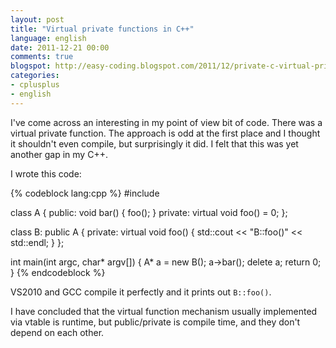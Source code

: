 ```yaml
---
layout: post
title: "Virtual private functions in C++"
language: english
date: 2011-12-21 00:00
comments: true
blogspot: http://easy-coding.blogspot.com/2011/12/private-c-virtual-private-functions-in-english.html
categories: 
- cplusplus
- english
---
```

I've come across an interesting in my point of view bit of code. There was a virtual private function. The approach is odd at the first place and I thought it shouldn't even compile, but surprisingly it did. I felt that this was yet another gap in my C++.

I wrote this code:

{% codeblock lang:cpp %}
#include <iostream>

class A {
public:
  void bar() { foo(); }
private:
  virtual void foo() = 0;
};

class B: public A {
private:
  virtual void foo() { std::cout << "B::foo()" << std::endl; }
};

int main(int argc, char* argv[]) {
  A* a = new B();
  a->bar();
  delete a;
  return 0;
}
{% endcodeblock %}

VS2010 and GCC compile it perfectly and it prints out `B::foo()`.

I have concluded that the virtual function mechanism usually implemented via vtable is runtime, but public/private is compile time, and they don't depend on each other.
